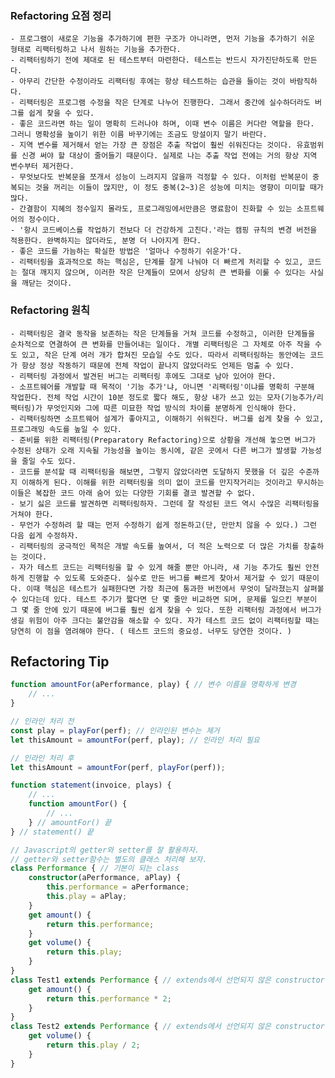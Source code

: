 ### Refactoring 요점 정리

    - 프로그램이 새로운 기능을 추가하기에 편한 구조가 아니라면, 먼저 기능을 추가하기 쉬운 형태로 리팩터링하고 나서 원하는 기능을 추가한다.
    - 리팩터링하기 전에 제대로 된 테스트부터 마련한다. 테스트는 반드시 자가진단하도록 만든다.
    - 아무리 간단한 수정이라도 리팩터링 후에는 항상 테스트하는 습관을 들이는 것이 바람직하다.
    - 리팩터링은 프로그램 수정을 작은 단계로 나누어 진행한다. 그래서 중간에 실수하더라도 버그를 쉽게 찾을 수 있다.
    - 좋은 코드라면 하는 일이 명확히 드러나야 하며, 이때 변수 이름은 커다란 역할을 한다. 그러니 명확성을 높이기 위한 이름 바꾸기에는 조금도 망설이지 말기 바란다.
    - 지역 변수를 제거해서 얻는 가장 큰 장점은 추출 작업이 훨씬 쉬워진다는 것이다. 유효범위를 신경 써야 할 대상이 줄어들기 때문이다. 실제로 나는 추출 작업 전에는 거의 항상 지역 변수부터 제거한다.
    - 무엇보다도 반복문을 쪼개서 성능이 느려지지 않을까 걱정할 수 있다. 이처럼 반복문이 중복되는 것을 꺼리는 이들이 많지만, 이 정도 중복(2~3)은 성능에 미치는 영향이 미미할 때가 많다.
    - 간결함이 지혜의 정수일지 몰라도, 프로그래밍에서만큼은 명료함이 진화할 수 있는 소프트웨어의 정수이다.
    - '항시 코드베이스를 작업하기 전보다 더 건강하게 고친다.'라는 캠핑 규칙의 변경 버전을 적용한다. 완벽하지는 않더라도, 분명 더 나아지게 한다.
    - 좋은 코드를 가늠하는 확실한 방법은 '얼마나 수정하기 쉬운가'다.
    - 리팩터링을 효과적으로 하는 핵심은, 단계를 잘게 나눠야 더 빠르게 처리할 수 있고, 코드는 절대 깨지지 않으며, 이러한 작은 단계들이 모여서 상당히 큰 변화를 이룰 수 있다는 사실을 깨닫는 것이다.


### Refactoring 원칙

    - 리팩터링은 결국 동작을 보존하는 작은 단계들을 거쳐 코드를 수정하고, 이러한 단계들을 순차적으로 연결하여 큰 변화를 만들어내는 일이다. 개별 리팩터링은 그 자체로 아주 작을 수도 있고, 작은 단계 여러 개가 합쳐진 모습일 수도 있다. 따라서 리팩터링하는 동안에는 코드가 항상 정상 작동하기 때문에 전체 작업이 끝나지 않았더라도 언제든 멈출 수 있다.
    - 리팩터링 과정에서 발견된 버그는 리팩터링 후에도 그대로 남아 있어야 한다.
    - 소프트웨어를 개발할 때 목적이 '기능 추가'냐, 아니면 '리팩터링'이냐를 명확히 구분해 작업한다. 전체 작업 시간이 10분 정도로 짧다 해도, 항상 내가 쓰고 있는 모자(기능추가/리팩터링)가 무엇인지와 그에 따른 미묘한 작업 방식의 차이를 분명하게 인식해야 한다.
    - 리팩터링하면 소프트웨어 설계가 좋아지고, 이해하기 쉬워진다. 버그를 쉽게 찾을 수 있고, 프로그래밍 속도를 높일 수 있다.
    - 준비를 위한 리팩터링(Preparatory Refactoring)으로 상황을 개선해 놓으면 버그가 수정된 상태가 오래 지속될 가능성을 높이는 동시에, 같은 곳에서 다른 버그가 발생할 가능성을 줄일 수도 있다.
    - 코드를 분석할 때 리팩터링을 해보면, 그렇지 않았더라면 도달하지 못했을 더 깊은 수준까지 이해하게 된다. 이해를 위한 리팩터링을 의미 없이 코드를 만지작거리는 것이라고 무시하는 이들은 복잡한 코드 아래 숨어 있는 다양한 기회를 결코 발견할 수 없다.
    - 보기 싫은 코드를 발견하면 리팩터링하자. 그런데 잘 작성된 코드 역시 수많은 리팩터링을 거쳐야 한다.
    - 무언가 수정하려 할 때는 먼저 수정하기 쉽게 정돈하고(단, 만만치 않을 수 있다.) 그런 다음 쉽게 수정하자.
    - 리팩터링의 궁극적인 목적은 개발 속도를 높여서, 더 적은 노력으로 더 많은 가치를 창출하는 것이다.
    - 자가 테스트 코드는 리팩터링을 할 수 있게 해줄 뿐만 아니라, 새 기능 추가도 훨씬 안전하게 진행할 수 있도록 도와준다. 실수로 만든 버그를 빠르게 찾아서 제거할 수 있기 때문이다. 이때 핵심은 테스트가 실패한다면 가장 최근에 통과한 버전에서 무엇이 달라졌는지 살펴볼 수 있다는데 있다. 테스트 주기가 짧다면 단 몇 줄만 비교하면 되며, 문제를 일으킨 부분이 그 몇 줄 안에 있기 때문에 버그를 훨씬 쉽게 찾을 수 있다. 또한 리팩터링 과정에서 버그가 생길 위험이 아주 크다는 불안감을 해소할 수 있다. 자가 테스트 코드 없이 리팩터링할 때는 당연히 이 점을 염려해야 한다. ( 테스트 코드의 중요성. 너무도 당연한 것이다. )




## Refactoring Tip

```ts
function amountFor(aPerformance, play) { // 변수 이름을 명확하게 변경
    // ...
}
```

```ts
// 인라인 처리 전
const play = playFor(perf); // 인라인된 변수는 제거
let thisAmount = amountFor(perf, play); // 인라인 처리 필요

// 인라인 처리 후
let thisAmount = amountFor(perf, playFor(perf));
```

```ts
function statement(invoice, plays) {
    // ...
    function amountFor() {
        // ...
    } // amountFor() 끝
} // statement() 끝
```

```ts
// Javascript의 getter와 setter를 잘 활용하자.
// getter와 setter함수는 별도의 클래스 처리해 보자.
class Performance { // 기본이 되는 class
    constructor(aPerformance, aPlay) {
        this.performance = aPerformance;
        this.play = aPlay;
    }
    get amount() {
        return this.performance;
    }
    get volume() {
        return this.play;
    }
}
class Test1 extends Performance { // extends에서 선언되지 않은 constructor()와 volume()는 Performance class의 constructor()와 volume()를 사용한다.
    get amount() {
        return this.performance * 2;
    }
}
class Test2 extends Performance { // extends에서 선언되지 않은 constructor()와 amount()는 Performance class의 constructor()와 amount()를 사용한다.
    get volume() {
        return this.play / 2;
    }
}
```
